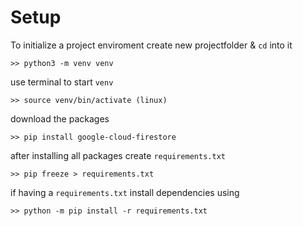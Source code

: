 # Setup
To initialize a project enviroment create new projectfolder & `cd` into it

```
>> python3 -m venv venv
```

use terminal to start `venv`

```
>> source venv/bin/activate (linux)
```

download the packages 

```
>> pip install google-cloud-firestore
```

after installing all packages create `requirements.txt`

```
>> pip freeze > requirements.txt
```

if having a `requirements.txt` install dependencies using

```
>> python -m pip install -r requirements.txt
```
